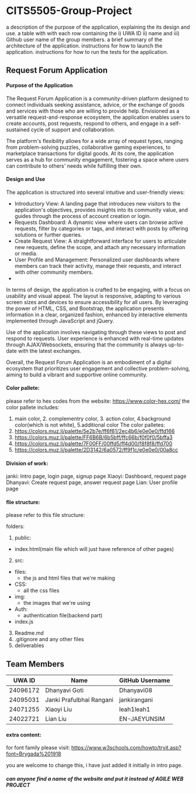 # CITS5505-Group-Project 

a description of the purpose of the application, explaining the its design and use.
a table with with each row containing the i) UWA ID ii) name and iii) Github user name of the group members.
a brief summary of the architecture of the application.
instructions for how to launch the application.
instructions for how to run the tests for the application.

## Request Forum Application

#### Purpose of the Application
The Request Forum Application is a community-driven platform designed to connect individuals seeking assistance, advice, or the exchange of goods and services with those who are willing to provide help. Envisioned as a versatile request-and-response ecosystem, the application enables users to create accounts, post requests, respond to others, and engage in a self-sustained cycle of support and collaboration.

The platform's flexibility allows for a wide array of request types, ranging from problem-solving puzzles, collaborative gaming experiences, to marketplace transactions for digital goods. At its core, the application serves as a hub for community engagement, fostering a space where users can contribute to others' needs while fulfilling their own.

#### Design and Use
The application is structured into several intuitive and user-friendly views:

- Introductory View: A landing page that introduces new visitors to the application's objectives, provides insights into its community value, and guides through the process of account creation or login.
- Requests Dashboard: A dynamic view where users can browse active requests, filter by categories or tags, and interact with posts by offering solutions or further queries.
- Create Request View: A straightforward interface for users to articulate new requests, define the scope, and attach any necessary information or media.
- User Profile and Management: Personalized user dashboards where members can track their activity, manage their requests, and interact with other community members.
- 
In terms of design, the application is crafted to be engaging, with a focus on usability and visual appeal. The layout is responsive, adapting to various screen sizes and devices to ensure accessibility for all users. By leveraging the power of HTML, CSS, and Bootstrap, the application presents information in a clear, organized fashion, enhanced by interactive elements implemented through JavaScript and jQuery.

Use of the application involves navigating through these views to post and respond to requests. User experience is enhanced with real-time updates through AJAX/Websockets, ensuring that the community is always up-to-date with the latest exchanges.

Overall, the Request Forum Application is an embodiment of a digital ecosystem that prioritizes user engagement and collective problem-solving, aiming to build a vibrant and supportive online community.



#### Color pallete:
please refer to hex codes from the website: https://www.color-hex.com/
the color pallete includes:
1. main color, 2. complementry color, 3. action color, 4.background color(which is not white), 5.additional color 
The color palletes:
1. https://colors.muz.li/palette/5e2b7e/ff6f61/2ec4b6/e0e0e0/ffd166
2. https://colors.muz.li/palette/FF6B6B/6b5bff/ffc66b/f0f0f0/5bffa3
3. https://colors.muz.li/palette/7F00FF/00ffd5/ff4d00/f8f8f8/ffd700
4. https://colors.muz.li/palette/2D3142/6a0572/ff9f1c/e0e0e0/00a8cc



#### Division of work:

janki: Intro page, login page, signup page
Xiaoyi: Dashboard, request page
Dhanyavi: Create request page, answer request page
Lian: User profile page



#### flie structure:
please refer to this file structure:

folders:
1. public:
  - index.html(main file which will just have reference of other pages)
2. src:
  - files:
    * the js and html files that we're making
  - CSS:
    * all the css files
  - img:
    * the images that we're using
  - Auth:
    * authentication file(backend part)
  - index.js
3. Readme.md
4. .gitignore and any other files
5. deliverables



## Team Members

| UWA ID   |          Name            |    GitHub Username    |
|----------|--------------------------|-----------------------|
| 24096172 | Dhanyavi Goti            | Dhanyavi08            |
| 24095031 | Janki Prafulbhai Rangani | jankirangani          |
| 24071255 | Xiaoyi Liu               | leah1leah1            |
| 24022721 | Lian Liu                 | EN-JAEYUNSIM          |


#### extra content:

for font family please visit: https://www.w3schools.com/howto/tryit.asp?font=Brygada%201918

you are welcome to change this, i have just added it initially in intro page.


##### can anyone find a name of the website and put it instead of AGILE WEB PROJECT